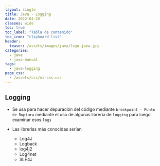 ```yaml
---
layout: single
title: Java - Logging
date: 2022-04-28
classes: wide
toc: true
toc_label: "Tabla de contenido"
toc_icon: "clipboard-list"
header:
  teaser: /assets/images/java/logo-java.jpg
categories:
  - java
  - java-manual
tags:
  - java-logging
page_css: 
  - /assets/css/mi-css.css
---
```


## Logging

* Se usa para hacer depuración del código mediante ``breakpoint - Punto de Ruptura`` mediante el uso de algunas librería de ``logging`` para luego examinar esos ``logs``

* Las librerías más conocidas serían
  * Log4J
  * Logback
  * log4j2
  * Log4net
  * SLF4J
